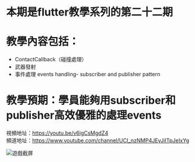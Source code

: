 # 本期是flutter教學系列的第二十二期

# 教學內容包括：
- ContactCallback（碰撞處理）
- 武器發射
-  事件處理 events handling- subscriber and publisher pattern
# 教學預期：學員能夠用subscriber和publisher高效優雅的處理events
視頻地址：https://youtu.be/v6igCsMgdZ4 <br>
頻道地址：https://www.youtube.com/channel/UCI_nzNMP4JEyJiITpJeIxYg

![遊戲截屏](https://github.com/imperativelyfunctional/box2d-contact-dialog/blob/main/demo.gif)
